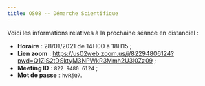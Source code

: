 ```yaml
---
title: OS08 -- Démarche Scientifique
---
```


Voici les informations relatives à la prochaine séance en distanciel :

* **Horaire** : 28/01/2021 de 14H00 à 18H15 ;
* **Lien zoom** : <https://us02web.zoom.us/j/82294806124?pwd=Q1ZiS2tDSktyM3NPWkR3Mmh2U3l0Zz09> ;
* **Meeting ID** : `822 9480 6124` ;
* **Mot de passe** : `hvRjQ7`.

<!--
# Examen

* [Énoncé](sujet.pdf)

# Documents TP/TD

1. [Notebook différences finies](fd.html)
1. [Notebook TP 0](tp0/sujet.html)
1. [Notebook TP 1](tp1/sujet.html)
1. Session Zoom du 05/11/2020

	- [Sujet de l'examen blanc](sujet.pdf)
	- [Correction](20201105.pdf)
	- [Application numérique](20201105_AN.html)
	- Enregistrements [audio](https://filesender.renater.fr/download.php?token=c5a70e3f-91bd-47ef-9986-3d09b95b75b3&files_ids=2857049) et [vidéo](https://filesender.renater.fr/download.php?token=c5a70e3f-91bd-47ef-9986-3d09b95b75b3&files_ids=2857050)
-->

